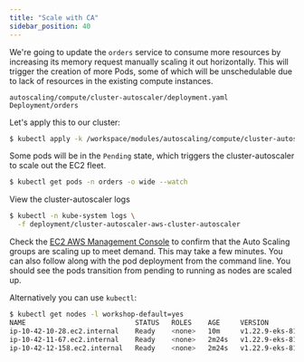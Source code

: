 ```yaml
---
title: "Scale with CA"
sidebar_position: 40
---
```


We're going to update the `orders` service to consume more resources by increasing its memory request manually scaling it out horizontally. This will trigger the creation of more Pods, some of which will be unschedulable due to lack of resources in the existing compute instances.

```kustomization
autoscaling/compute/cluster-autoscaler/deployment.yaml
Deployment/orders
```

Let's apply this to our cluster:

```bash hook=ca-pod-scaleout timeout=180
$ kubectl apply -k /workspace/modules/autoscaling/compute/cluster-autoscaler
```

Some pods will be in the `Pending` state, which triggers the cluster-autoscaler to scale out the EC2 fleet.

```bash test=false
$ kubectl get pods -n orders -o wide --watch
```

View the cluster-autoscaler logs

```bash test=false
$ kubectl -n kube-system logs \
  -f deployment/cluster-autoscaler-aws-cluster-autoscaler
```

Check the [EC2 AWS Management Console](https://console.aws.amazon.com/ec2/home?#Instances:sort=instanceId) to confirm that the Auto Scaling groups are scaling up to meet demand. This may take a few minutes. You can also follow along with the pod deployment from the command line. You should see the pods transition from pending to running as nodes are scaled up.

Alternatively you can use `kubectl`:

```bash
$ kubectl get nodes -l workshop-default=yes
NAME                           STATUS   ROLES    AGE     VERSION
ip-10-42-10-28.ec2.internal    Ready    <none>   10m     v1.22.9-eks-810597c
ip-10-42-11-67.ec2.internal    Ready    <none>   2m24s   v1.22.9-eks-810597c
ip-10-42-12-158.ec2.internal   Ready    <none>   2m24s   v1.22.9-eks-810597c
```
